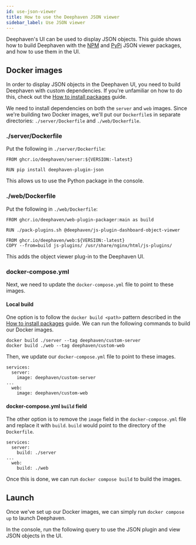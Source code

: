 ```yaml
---
id: use-json-viewer
title: How to use the Deephaven JSON viewer
sidebar_label: Use JSON viewer
---
```


Deephaven's UI can be used to display JSON objects. This guide shows how to build Deephaven with the [NPM](https://www.npmjs.com/package/@deephaven/js-plugin-dashboard-object-viewer) and [PyPi](https://pypi.org/project/deephaven-plugin-json/) JSON viewer packages, and how to use them in the UI.

## Docker images

In order to display JSON objects in the Deephaven UI, you need to build Deephaven with custom dependencies. If you're unfamiliar on how to do this, check out the [How to install packages](../install-packages.md) guide.

We need to install dependencies on both the `server` and `web` images. Since we're building two Docker images, we'll put our `Dockerfile`s in separate directories: `./server/Dockerfile` and `./web/Dockerfile`.

### ./server/Dockerfile

Put the following in `./server/Dockerfile`:

```
FROM ghcr.io/deephaven/server:${VERSION:-latest}

RUN pip install deephaven-plugin-json
```

This allows us to use the Python package in the console.

### ./web/Dockerfile

Put the following in `./web/Dockerfile`:

```
FROM ghcr.io/deephaven/web-plugin-packager:main as build

RUN ./pack-plugins.sh @deephaven/js-plugin-dashboard-object-viewer

FROM ghcr.io/deephaven/web:${VERSION:-latest}
COPY --from=build js-plugins/ /usr/share/nginx/html/js-plugins/
```

This adds the object viewer plug-in to the Deephaven UI.

### docker-compose.yml

Next, we need to update the `docker-compose.yml` file to point to these images.

#### Local build

One option is to follow the `docker build <path>` pattern described in the [How to install packages](../install-packages.md) guide. We can run the following commands to build our Docker images.

```
docker build ./server --tag deephaven/custom-server
docker build ./web --tag deephaven/custom-web
```

Then, we update our `docker-compose.yml` file to point to these images.

```
services:
  server:
    image: deephaven/custom-server
...
  web:
    image: deephaven/custom-web
```

#### docker-compose.yml `build` field

The other option is to remove the `image` field in the `docker-compose.yml` file and replace it with `build`. `build` would point to the directory of the `Dockerfile`.

```
services:
  server:
    build: ./server
...
  web:
    build: ./web
```

Once this is done, we can run `docker compose build` to build the images.

## Launch

Once we've set up our Docker images, we can simply run `docker compose up` to launch Deephaven.

In the console, run the following query to use the JSON plugin and view JSON objects in the UI.
